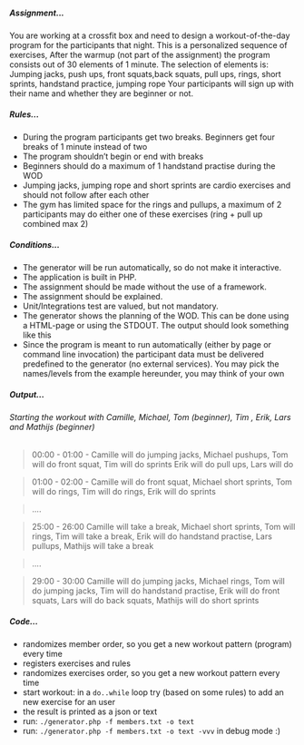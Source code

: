 ##### Assignment...
You are working at a crossfit box and need to design a workout-of-the-day program for the participants that night. This is a personalized sequence of exercises, After the warmup (not part of the assignment) the program consists out of 30 elements of 1 minute. The selection of elements is: Jumping jacks, push ups, front squats,back squats, pull ups, rings, short sprints, handstand practice, jumping rope Your participants will sign up with their name and whether they are beginner or not.


##### Rules...
- During the program participants get two breaks. Beginners get four breaks of 1 minute instead of two
- The program shouldn’t begin or end with breaks
- Beginners should do a maximum of 1 handstand practise during the WOD
- Jumping jacks, jumping rope and short sprints are cardio exercises and should not follow after each other
- The gym has limited space for the rings and pullups, a maximum of 2 participants may do either one of these exercises (ring + pull up combined max 2)


##### Conditions...
* The generator will be run automatically, so do not make it interactive.
* The application is built in PHP.
* The assignment should be made without the use of a framework.
* The assignment should be explained.
* Unit/Integrations test are valued, but not mandatory.
* The generator shows the planning of the WOD. This can be done using a HTML-page or using the STDOUT. The output should look something like this
* Since the program is meant to run automatically (either by page or command line invocation) the participant data must be delivered predefined to the generator (no external services). You may pick the names/levels from the example hereunder, you may think of your own


##### Output...
###### Starting the workout with Camille, Michael, Tom (beginner), Tim , Erik, Lars and Mathijs (beginner)
> 00:00 - 01:00 - Camille will do jumping jacks, Michael pushups, Tom will do front squat, Tim will do sprints Erik will do pull ups, Lars will do

> 01:00 - 02:00 - Camille will do front squat, Michael short sprints, Tom will do rings, Tim will do rings, Erik will do sprints

> ....

> 25:00 - 26:00 Camille will take a break, Michael short sprints, Tom will rings, Tim will take a break, Erik will do handstand practise, Lars pullups, Mathijs will take a break

> ....

> 29:00 - 30:00 Camille will do jumping jacks, Michael rings, Tom will do jumping jacks, Tim will do handstand practise, Erik will do front squats, Lars will do back squats, Mathijs will do short sprints


##### Code...
- randomizes member order, so you get a new workout pattern (program) every time
- registers exercises and rules
- randomizes exercises order, so you get a new workout pattern every time
- start workout: in a `do..while` loop try (based on some rules) to add an new exercise for an user
- the result is printed as a json or text
- run: `./generator.php -f members.txt -o text` 
- run: `./generator.php -f members.txt -o text -vvv` in debug mode :)